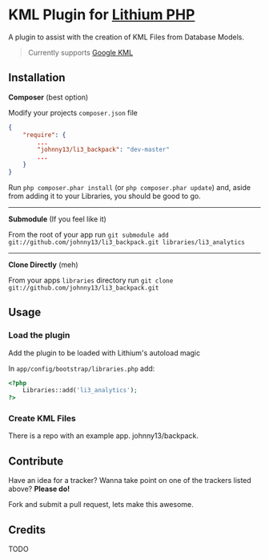 # KML Plugin for [Lithium PHP](http://lithify.me)

A plugin to assist with the creation of KML Files from Database Models.

> Currently supports [Google KML](http://maps.google.com/)

## Installation

__Composer__ (best option)

Modify your projects `composer.json` file

~~~ json
{
    "require": {
    	...
        "johnny13/li3_backpack": "dev-master"
        ...
    }
}
~~~

Run `php composer.phar install` (or `php composer.phar update`) and, aside from adding it to your Libraries, you should be good to go.

***

__Submodule__ (If you feel like it)

From the root of your app run `git submodule add git://github.com/johnny13/li3_backpack.git libraries/li3_analytics`

***

__Clone Directly__ (meh)

From your apps `libraries` directory run `git clone git://github.com/johnny13/li3_backpack.git`

## Usage

### Load the plugin

Add the plugin to be loaded with Lithium's autoload magic

In `app/config/bootstrap/libraries.php` add:

~~~ php
<?php
	Libraries::add('li3_analytics');
?>
~~~

### Create KML Files

There is a repo with an example app. johnny13/backpack.

## Contribute
Have an idea for a tracker? Wanna take point on one of the trackers listed above? __Please do!__

Fork and submit a pull request, lets make this awesome.

## Credits

TODO